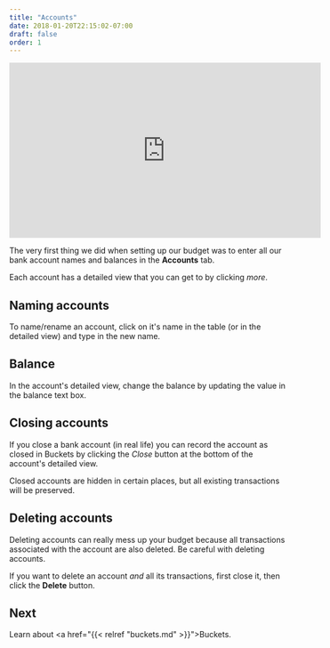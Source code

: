 ```yaml
---
title: "Accounts"
date: 2018-01-20T22:15:02-07:00
draft: false
order: 1
---
```


<iframe width="560" height="315" src="https://www.youtube.com/embed/fa6HwFYDySA?rel=0" frameborder="0" allow="autoplay; encrypted-media" allowfullscreen></iframe>

The very first thing we did when setting up our budget was to enter all our bank account names and balances in the **Accounts** tab.

Each account has a detailed view that you can get to by clicking *more*.


## Naming accounts

To name/rename an account, click on it's name in the table (or in the detailed view) and type in the new name.


## Balance

In the account's detailed view, change the balance by updating the value in the balance text box.


## Closing accounts

If you close a bank account (in real life) you can record the account as closed in Buckets by clicking the *Close* button at the bottom of the account's detailed view.

Closed accounts are hidden in certain places, but all existing transactions will be preserved.

## Deleting accounts

<warning>Deleting accounts can really mess up your budget because all transactions associated with the account are also deleted.  Be careful with deleting accounts.</warning>

If you want to delete an account *and* all its transactions, first close it, then click the **Delete** button.


## Next

Learn about <a href="{{< relref "buckets.md" >}}">Buckets.</a>